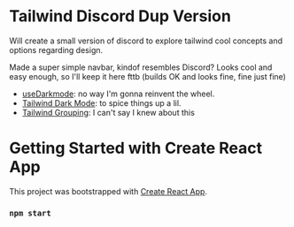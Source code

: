 # Tailwind Discord Dup Version

Will create a small version of discord to explore tailwind cool concepts and options regarding design.

Made a super simple navbar, kindof resembles Discord? Looks cool and easy enough, so I'll keep it here fttb (builds OK and looks fine, fine just fine)

- [useDarkmode](https://www.npmjs.com/package/usehooks-ts): no way I'm gonna reinvent the wheel.
- [Tailwind Dark Mode](https://tailwindcss.com/docs/dark-mode): to spice things up a lil.
- [Tailwind Grouping](https://tailwindcss.com/docs/hover-focus-and-other-states#styling-based-on-parent-state): I can't say I knew about this

# Getting Started with Create React App

This project was bootstrapped with [Create React App](https://github.com/facebook/create-react-app).

### `npm start`